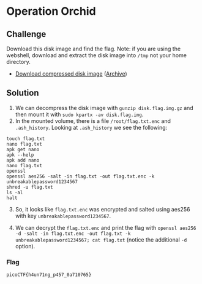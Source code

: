 # Operation Orchid

## Challenge

Download this disk image and find the flag. Note: if you are using the webshell, download and extract the disk image into `/tmp` not your home directory.

* [Download compressed disk image](https://artifacts.picoctf.net/c/236/disk.flag.img.gz) ([Archive](https://web.archive.org/web/20220321025118/https://artifacts.picoctf.net/c/236/disk.flag.img.gz))

## Solution

1. We can decompress the disk image with `gunzip disk.flag.img.gz` and then mount it with `sudo kpartx -av disk.flag.img`.
2. In the mounted volume, there is a file `/root/flag.txt.enc` and `.ash_history`. Looking at `.ash_history` we see the following:

```
touch flag.txt
nano flag.txt 
apk get nano
apk --help
apk add nano
nano flag.txt 
openssl
openssl aes256 -salt -in flag.txt -out flag.txt.enc -k unbreakablepassword1234567
shred -u flag.txt
ls -al
halt
```

3. So, it looks like `flag.txt.enc` was encrypted and salted using aes256 with key `unbreakablepassword1234567`.

4. We can decrypt the `flag.txt.enc` and print the flag with `openssl aes256 -d -salt -in flag.txt.enc -out flag.txt -k unbreakablepassword1234567; cat flag.txt` (notice the additional `-d` option).

### Flag

`picoCTF{h4un71ng_p457_0a710765}`
